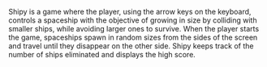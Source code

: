 Shipy is a game where the player, using the arrow keys on the keyboard, controls a spaceship with the objective of growing in size by colliding with smaller ships, while avoiding larger ones to survive. When the player starts the game, spaceships spawn in random sizes from the sides of the screen and travel until they disappear on the other side. Shipy keeps track of the number of ships eliminated and displays the high score.
